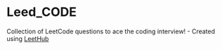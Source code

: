 # Leed_CODE
Collection of LeetCode questions to ace the coding interview! - Created using [LeetHub](https://github.com/QasimWani/LeetHub)
